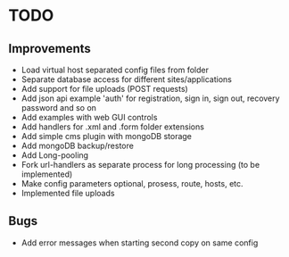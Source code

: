 # TODO

## Improvements

* Load virtual host separated config files from folder
* Separate database access for different sites/applications
* Add support for file uploads (POST requests)
* Add json api example 'auth' for registration, sign in, sign out, recovery password and so on
* Add examples with web GUI controls
* Add handlers for .xml and .form folder extensions
* Add simple cms plugin with mongoDB storage
* Add mongoDB backup/restore
* Add Long-pooling
* Fork url-handlers as separate process for long processing (to be implemented)
* Make config parameters optional, prosess, route, hosts, etc.
* Implemented file uploads

## Bugs

* Add error messages when starting second copy on same config
